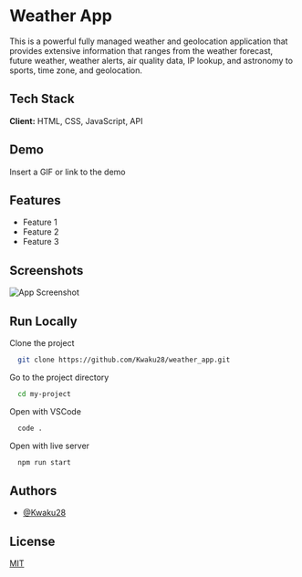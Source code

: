 
# Weather App

This is a powerful fully managed weather and geolocation application that provides extensive information that ranges from the weather forecast, future weather, weather alerts, air quality data, IP lookup, and astronomy to sports, time zone, and geolocation.

## Tech Stack

**Client:** HTML, CSS, JavaScript, API

## Demo

Insert a GIF or link to the demo

## Features

- Feature 1
- Feature 2
- Feature 3

## Screenshots

![App Screenshot](https://via.placeholder.com/468x300?text=App+Screenshot+Here)

## Run Locally

Clone the project

```bash
  git clone https://github.com/Kwaku28/weather_app.git
```

Go to the project directory

```bash
  cd my-project
```

Open with VSCode

```bash
  code .
```

Open with live server

```bash
  npm run start
```


## Authors

- [@Kwaku28](https://www.github.com/Kwaku28)

## License

[MIT](./LICENSE)
